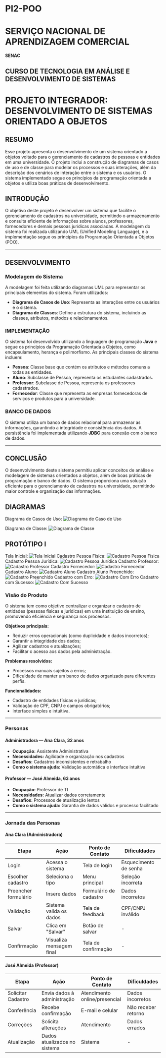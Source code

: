 # PI2-POO
# SERVIÇO NACIONAL DE APRENDIZAGEM COMERCIAL  
**SENAC**  

## CURSO DE TECNOLOGIA EM ANÁLISE E DESENVOLVIMENTO DE SISTEMAS  

# PROJETO INTEGRADOR: DESENVOLVIMENTO DE SISTEMAS ORIENTADO A OBJETOS  



## RESUMO  
Esse projeto apresenta o desenvolvimento de um sistema orientado a objetos voltado para o gerenciamento de cadastros de pessoas e entidades em uma universidade. O projeto inclui a construção de diagramas de casos de uso e de classe para modelar os processos e suas interações, além da descrição dos cenários de interação entre o sistema e os usuários. O sistema implementado segue os princípios da programação orientada a objetos e utiliza boas práticas de desenvolvimento.  


## INTRODUÇÃO  
O objetivo deste projeto é desenvolver um sistema que facilite o gerenciamento de cadastros na universidade, permitindo o armazenamento e consulta eficiente de informações sobre alunos, professores, fornecedores e demais pessoas jurídicas associadas. A modelagem do sistema foi realizada utilizando UML (Unified Modeling Language), e a implementação segue os princípios da Programação Orientada a Objetos (POO).  

---

## DESENVOLVIMENTO  
### Modelagem do Sistema  
A modelagem foi feita utilizando diagramas UML para representar os principais elementos do sistema. Foram utilizados:  

- **Diagrama de Casos de Uso**: Representa as interações entre os usuários e o sistema.  
- **Diagrama de Classes**: Define a estrutura do sistema, incluindo as classes, atributos, métodos e relacionamentos.  

### IMPLEMENTAÇÃO 
O sistema foi desenvolvido utilizando a linguagem de programação **Java** e segue os princípios da Programação Orientada a Objetos, como encapsulamento, herança e polimorfismo. As principais classes do sistema incluem:  

- **Pessoa**: Classe base que contém os atributos e métodos comuns a todas as entidades.  
- **Aluno**: Subclasse de Pessoa, representa os estudantes cadastrados.  
- **Professor**: Subclasse de Pessoa, representa os professores cadastrados.  
- **Fornecedor**: Classe que representa as empresas fornecedoras de serviços e produtos para a universidade.  

### BANCO DE DADOS
O sistema utiliza um banco de dados relacional para armazenar as informações, garantindo a integridade e consistência dos dados. A persistência foi implementada utilizando **JDBC** para conexão com o banco de dados.  

---

## CONCLUSÃO  
O desenvolvimento deste sistema permitiu aplicar conceitos de análise e modelagem de sistemas orientados a objetos, além de boas práticas de programação e banco de dados. O sistema proporciona uma solução eficiente para o gerenciamento de cadastros na universidade, permitindo maior controle e organização das informações.  

## DIAGRAMAS

Diagrama de Casos de Uso:
 ![Diagrama de Caso de Uso](diagramas/casos-de-uso.jpg)
 
 Diagrama de Classe:
 ![Diagrama de Classe](diagramas/diagrama-de-classe.jpg)

 ## PROTÓTIPO I 
   
Tela Inicial:
  ![Tela Inicial](prototipo/tela-inicial.jpg)
 Cadastro Pessoa Física:
  ![Cadastro Pessoa Física](prototipo/cadastro-pessoa-física.jpg)
  Cadastro Pessoa Jurídica:
  ![Cadastro Pessoa Jurídica](prototipo/cadastro-pessoa-jurídica.jpg)
  Cadastro Professor:
  ![Cadastro Professor](prototipo/cadastro-professor.jpg)
  Cadastro Fornecedor:
  ![Cadastro Fornecedor](prototipo/cadastro-fornecedor.jpg)
  Cadastro Aluno:
  ![Cadastro Aluno](prototipo/cadastro-aluno1.jpg)
  Cadastro Aluno Preenchido:
  ![Cadastro Preenchido](prototipo/cadastro-aluno2.jpg)
  Cadastro com Erro:
  ![Cadastro Com Erro](prototipo/cadastro-pj-erro.jpg)
  Cadastro com Sucesso:
  ![Cadastro Com Sucesso](prototipo/cadastro-pj-sucesso.jpg)

###  Visão do Produto

O sistema tem como objetivo centralizar e organizar o cadastro de entidades (pessoas físicas e jurídicas) em uma instituição de ensino, promovendo eficiência e segurança nos processos.

**Objetivos principais:**

- Reduzir erros operacionais (como duplicidade e dados incorretos);
- Garantir a integridade dos dados;
- Agilizar cadastros e atualizações;
- Facilitar o acesso aos dados pela administração.

**Problemas resolvidos:**

- Processos manuais sujeitos a erros;
- Dificuldade de manter um banco de dados organizado para diferentes perfis.

**Funcionalidades:**

- Cadastro de entidades físicas e jurídicas;
- Validação de CPF, CNPJ e campos obrigatórios;
- Interface simples e intuitiva.

---

###  Personas

#### Administradora — Ana Clara, 32 anos
- **Ocupação:** Assistente Administrativa  
- **Necessidades:** Agilidade e organização nos cadastros  
- **Desafios:** Cadastros inconsistentes e retrabalho  
- **Como o sistema ajuda:** Validação automática e interface intuitiva

#### Professor — José Almeida, 63 anos
- **Ocupação:** Professor de TI  
- **Necessidades:** Atualizar dados corretamente  
- **Desafios:** Processos de atualização lentos  
- **Como o sistema ajuda:** Garantia de dados válidos e processo facilitado

---

### Jornada das Personas

#### Ana Clara (Administradora)

| Etapa               | Ação                      | Ponto de Contato           | Dificuldades                  |
|---------------------|---------------------------|-----------------------------|-------------------------------|
| Login               | Acessa o sistema          | Tela de login               | Esquecimento de senha         |
| Escolher cadastro   | Seleciona o tipo          | Menu principal              | Seleção incorreta             |
| Preencher formulário| Insere dados              | Formulário de cadastro      | Dados incorretos              |
| Validação           | Sistema valida os dados   | Tela de feedback            | CPF/CNPJ inválido             |
| Salvar              | Clica em "Salvar"         | Botão de salvar             | -                             |
| Confirmação         | Visualiza mensagem final  | Tela de confirmação         | -                             |

#### José Almeida (Professor)

| Etapa               | Ação                         | Ponto de Contato           | Dificuldades                  |
|---------------------|------------------------------|-----------------------------|-------------------------------|
| Solicitar Cadastro  | Envia dados à administração  | Atendimento online/presencial| Dados incorretos             |
| Conferência         | Recebe confirmação           | E-mail e celular            | Não receber retorno           |
| Correções           | Solicita alterações          | Atendimento                 | Dados errados                |
| Atualização         | Dados atualizados no sistema | Sistema                     | -                             |
  
  
  
 
